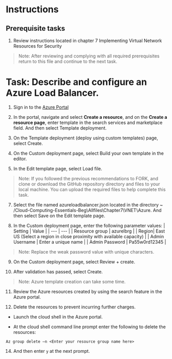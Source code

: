 # Instructions

## Prerequisite tasks

1. Review instructions located in chapter 7 Implementing Virtual Network Resources for Security

> Note: After reviewing and complying with all required prerequisites return to this file and continue to the next task.

# Task: Describe and configure an Azure Load Balancer.

1.	Sign in to the [Azure Portal](https://portal.azure.com/)

2.	In the portal, navigate and select **Create a resource**, and on the **Create a resource page**, enter template in the search services and marketplace field. And then select Template deployment.

3.	On the Template deployment (deploy using custom templates) page, select Create.

4.	On the Custom deployment page, select Build your own template in the editor.

5.	In the Edit template page, select Load file.

> Note: If you followed the previous recommendations to FORK, and clone or download the GitHub repository directory and files to your local machine. You can upload the required files to help complete this task.

7.	Select the file named azureloadbalancer.json located in the directory ~ /Cloud-Computing-Essentials-Beg\Allfiles\Chapter7\VNET\Azure. And then select Save on the Edit template page.

8.	In the Custom deployment page, enter the following parameter values:
    | Setting | Value |
    | --- | --- |
    | Resource group | azurelbrg |
    | Region| East US (Select a region in close proximity with available capacity) |
    | Admin Username | Enter a unique name |
    | Admin Password | Pa55w0rd12345 |

> Note: Replace the weak password value with unique characters.

9.	On the Custom deployment page, select Review + create.

10.	After validation has passed, select Create.

> Note: Azure template creation can take some time.

11.	Review the Azure resources created by using the search feature in the Azure portal.

12.	Delete the resources to prevent incurring further charges.

-	Launch the cloud shell in the Azure portal.

-	At the cloud shell command line prompt enter the following to delete the resources:
```
Az group delete –n <Enter your resource group name here>
```
14.	And then enter ` y ` at the next prompt.
